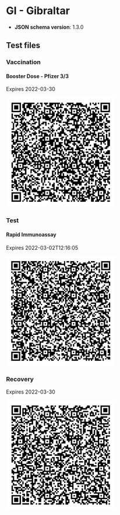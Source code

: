 # GI - Gibraltar

- **JSON schema version**: 1.3.0

## Test files

### Vaccination

#### Booster Dose - Pfizer 3/3

Expires 2022-03-30

<img src="VAC_GI.png" width="300">

### Test

#### Rapid Immunoassay

Expires 2022-03-02T12:16:05

<img src="TEST_GI.png" width="300">

### Recovery

Expires 2022-03-30

<img src="REC_GI.png" width="300">
